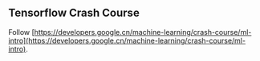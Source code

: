 ## Tensorflow Crash Course

Follow [https://developers.google.cn/machine-learning/crash-course/ml-intro](https://developers.google.cn/machine-learning/crash-course/ml-intro).